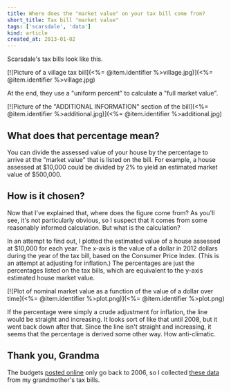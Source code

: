 ```yaml
---
title: Where does the "market value" on your tax bill come from?
short_title: Tax bill "market value"
tags: ['scarsdale', 'data']
kind: article
created_at: 2013-01-02
---
```

Scarsdale's tax bills look like this.

[![Picture of a village tax bill](<%= @item.identifier %>village.jpg)](<%= @item.identifier %>village.jpg)

At the end, they use a "uniform percent" to calculate a "full market value".

[![Picture of the "ADDITIONAL INFORMATION" section of the bill](<%= @item.identifier %>additional.jpg)](<%= @item.identifier %>additional.jpg)

## What does that percentage mean?

You can divide the assessed value of your house by the percentage to arrive at
the "market value" that is listed on the bill. For example, a house assessed at
$10,000 could be divided by 2% to yield an estimated market value of $500,000.

## How is it chosen?

Now that I've explained that, where does the figure come from? As you'll see,
it's not particularly obvious, so I suspect that it comes from some reasonably
informed calculation. But what is the calculation?

In an attempt to find out, I plotted the estimated value of a house assessed at
$10,000 for each year. The x-axis is the value of a dollar in 2012 dollars
during the year of the tax bill, based on the Consumer Price Index. (This is an
attempt at adjusting for inflation.) The percentages are just the percentages
listed on the tax bills, which are equivalent to the y-axis estimated house
market value.

[![Plot of nominal market value as a function of the value of a dollar over time](<%= @item.identifier %>plot.png)](<%= @item.identifier %>plot.png)

If the percentage were simply a crude adjustment for inflation, the line would
be straight and increasing. It looks sort of like that until 2008, but it went
back down after that. Since the line isn't straight and increasing, it seems
that the percentage is derived some other way. How anti-climatic.

## Thank you, Grandma
The budgets [posted online](http://www.scarsdale.com/Home/Departments/VillageTreasurer.aspx)
only go back to 2006, so I collected
[these data](https://github.com/tlevine/scarsdale-data/tree/master/grandma)
from my grandmother's tax bills.

